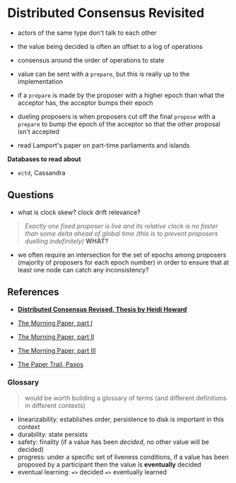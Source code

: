 # Distributed Consensus Revisited

* actors of the same type don't talk to each other

* the value being decided is often an offset to a log of operations
* consensus around the order of operations to state

* value can be sent with a `prepare`, but this is really up to the implementation
* if a `prepare` is made by the proposer with a higher epoch than what the acceptor has, the acceptor bumps their epoch

* dueling proposers is when proposers cut off the final `propose` with a `prepare` to bump the epoch of the acceptor so that the other proposal isn't accepted

* read Lamport's paper on part-time parliaments and islands

**Databases to read about**
* `ectd`, Cassandra

## Questions

* what is clock skew? clock drift relevance?
> *Exactly one fixed proposer is live and its relative clock is no faster than some delta ahead of global time (this is to prevent proposers duelling indefinitely)* **WHAT?**
* we often require an intersection for the set of epochs among proposers (majority of proposers for each epoch number) in order to ensure that at least one node can catch any inconsistency?

## References

* **[Distributed Consensus Revised, Thesis by Heidi Howard](https://www.repository.cam.ac.uk/bitstream/handle/1810/291682/thesis.pdf?sequence=1&isAllowed=y)**
* [The Morning Paper, part I](https://blog.acolyer.org/2019/05/07/distributed-consensus-revised-part-i/)
* [The Morning Paper, part II](https://blog.acolyer.org/2019/05/08/distributed-consensus-revised-part-ii/)
* [The Morning Paper, part III](https://blog.acolyer.org/2019/05/10/distributed-consensus-revised-part-iii/)

* [The Paper Trail, Paxos](https://www.the-paper-trail.org/post/2009-02-03-consensus-protocols-paxos/)

### Glossary
> would be worth building a glossary of terms (and different definitions in different contexts)

* linearizability: establishes order, persistence to disk is important in this context
* durability: state persists
* safety: finality (if a value has been *decided*, no other value will be decided)
* progress: under a specific set of liveness conditions, if a value has been proposed by a participant then the value is **eventually** decided
* eventual learning: `=>` decided `=>` eventually learned